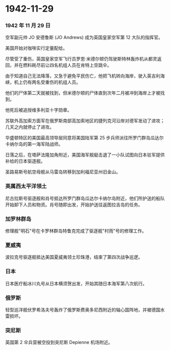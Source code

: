 # 1942-11-29

### 1942 年 11 月 29 日

空军副元帅 JO 安德鲁斯 (JO Andrews) 成为英国皇家空军第 12 大队的指挥官。

美国开始对咖啡实行定量配给。

尽管受了重伤，英国皇家空军飞行员罗恩·米德尔顿仍驾驶斯特林轰炸机从都灵返回，并在燃料耗尽前让四名机组人员在肯特上空跳伞。

由于知道自己无法降落，又急于避免平民伤亡，他把飞机转向海岸，驶入英吉利海峡，机上仍有两名受重伤的机组人员。

他们的尸体第二天就被找到，但米德尔顿的尸体直到次年二月被冲到海岸上才被找到。

他死后被追授维多利亚十字勋章。

苏联外高加索方面军在俄罗斯南部高加索地区的捷列克河沿岸对德军发动了进攻；几天之内就停止了进攻。

华盛顿特区的美国最高领导层同意将美国陆军第 25
步兵师派往所罗门群岛瓜达尔卡纳尔岛的第一海军陆战师。

日落之后，在塔萨法隆加角附近，美国海军舰艇击退了一小队试图向日本驻军提供补给的日本驱逐舰。

圣路易斯号航空母舰从马雷岛转移到加利福尼亚州旧金山。

### 英属西太平洋领土

尼古拉斯号驱逐舰和肖号抵达所罗门群岛瓜达尔卡纳尔岛附近，他们所护送的船队开始卸下人员和物资。肖号随即出发，开始护送往返图拉吉岛的任务。

### 加罗林群岛

修理舰"明石"号在卡罗林群岛特鲁克完成了驱逐舰"村雨"号的修理工作。

### 夏威夷

波拉克号驱逐舰抵达美国夏威夷领土珍珠港，结束了第四次战争巡逻。

### 日本

日本医疗船冰川丸号从日本横须贺出发，开始其随日本海军第八次航行。

### 俄罗斯

轻型巡洋舰伏罗希洛夫号轰炸了俄罗斯费奥多尼西附近的轴心国阵地，并被德国水雷损坏。

### 突尼斯

英国第 2 伞兵营被空投到突尼斯 Depienne 机场附近。